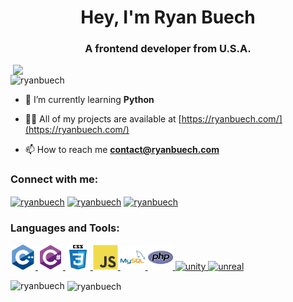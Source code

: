 <h1 align="center">Hey, I'm Ryan Buech</h1>
<h3 align="center">A frontend developer from U.S.A.</h3>
<img align="right" src="https://github.com/user-attachments/assets/d0c21a13-8074-420c-8c03-5505bab58716" width="500px"

<p align="left"> <img src="https://komarev.com/ghpvc/?username=ryanbuech&label=Profile%20views&color=0e75b6&style=flat" alt="ryanbuech" /> </p>

- 🌱 I’m currently learning **Python**

- 👨‍💻 All of my projects are available at [https://ryanbuech.com/](https://ryanbuech.com/)

- 📫 How to reach me **contact@ryanbuech.com**

<h3 align="left">Connect with me:</h3>
<p align="left">
<a href="https://twitter.com/ryanbuech" target="blank"><img align="center" src="https://raw.githubusercontent.com/rahuldkjain/github-profile-readme-generator/master/src/images/icons/Social/twitter.svg" alt="ryanbuech" height="30" width="40" /></a>
<a href="https://linkedin.com/in/ryanbuech" target="blank"><img align="center" src="https://raw.githubusercontent.com/rahuldkjain/github-profile-readme-generator/master/src/images/icons/Social/linked-in-alt.svg" alt="ryanbuech" height="30" width="40" /></a>
<a href="https://www.youtube.com/c/ryanbuech" target="blank"><img align="center" src="https://raw.githubusercontent.com/rahuldkjain/github-profile-readme-generator/master/src/images/icons/Social/youtube.svg" alt="ryanbuech" height="30" width="40" /></a>
</p>

<h3 align="left">Languages and Tools:</h3>
<p align="left"> <a href="https://www.w3schools.com/cpp/" target="_blank" rel="noreferrer"> <img src="https://raw.githubusercontent.com/devicons/devicon/master/icons/cplusplus/cplusplus-original.svg" alt="cplusplus" width="40" height="40"/> </a> <a href="https://www.w3schools.com/cs/" target="_blank" rel="noreferrer"> <img src="https://raw.githubusercontent.com/devicons/devicon/master/icons/csharp/csharp-original.svg" alt="csharp" width="40" height="40"/> </a> <a href="https://www.w3schools.com/css/" target="_blank" rel="noreferrer"> <img src="https://raw.githubusercontent.com/devicons/devicon/master/icons/css3/css3-original-wordmark.svg" alt="css3" width="40" height="40"/> </a> <a href="https://developer.mozilla.org/en-US/docs/Web/JavaScript" target="_blank" rel="noreferrer"> <img src="https://raw.githubusercontent.com/devicons/devicon/master/icons/javascript/javascript-original.svg" alt="javascript" width="40" height="40"/> </a> <a href="https://www.mysql.com/" target="_blank" rel="noreferrer"> <img src="https://raw.githubusercontent.com/devicons/devicon/master/icons/mysql/mysql-original-wordmark.svg" alt="mysql" width="40" height="40"/> </a> <a href="https://www.php.net" target="_blank" rel="noreferrer"> <img src="https://raw.githubusercontent.com/devicons/devicon/master/icons/php/php-original.svg" alt="php" width="40" height="40"/> </a> <a href="https://unity.com/" target="_blank" rel="noreferrer"> <img src="https://www.vectorlogo.zone/logos/unity3d/unity3d-icon.svg" alt="unity" width="40" height="40"/> </a> <a href="https://unrealengine.com/" target="_blank" rel="noreferrer"> <img src="https://raw.githubusercontent.com/kenangundogan/fontisto/036b7eca71aab1bef8e6a0518f7329f13ed62f6b/icons/svg/brand/unreal-engine.svg" alt="unreal" width="40" height="40"/> </a> </p>

<p><img align="left" src="https://github-readme-stats.vercel.app/api/top-langs?username=ryanbuech&show_icons=true&locale=en&layout=compact" alt="ryanbuech" /></p>

<p>&nbsp;<img align="center" src="https://github-readme-stats.vercel.app/api?username=ryanbuech&show_icons=true&locale=en" alt="ryanbuech" /></p>

